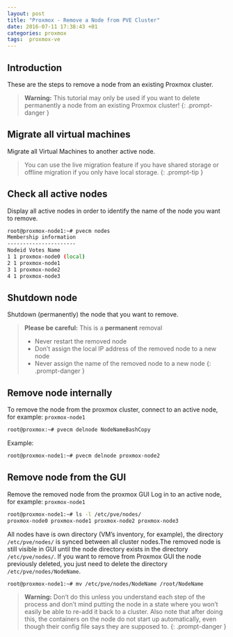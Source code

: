 ```yaml
---
layout: post
title: "Proxmox - Remove a Node from PVE Cluster"
date: 2016-07-11 17:38:43 +01
categories: proxmox
tags:  proxmox-ve
---
```


## Introduction

These are the steps to remove a node from an existing Proxmox cluster.

>**Warning:** This tutorial may only be used if you want to delete permanently a node from an existing Proxmox cluster!
{: .prompt-danger }

## Migrate all virtual machines

Migrate all Virtual Machines to another active node.

>You can use the live migration feature if you have shared storage or offline migration if you only have local storage.
{: .prompt-tip }

## Check all active nodes

Display all active nodes in order to identify the name of the node you want to remove.

```bash
root@proxmox-node1:~# pvecm nodes
Membership information
----------------------
Nodeid Votes Name
1 1 proxmox-node0 (local)
2 1 proxmox-node1
3 1 proxmox-node2
4 1 proxmox-node3
```

## Shutdown node

Shutdown (permanently) the node that you want to remove.

> **Please be careful:** This is a **permanent** removal
>
>- Never restart the removed node
>- Don’t assign the local IP address of the removed node to a new node
>- Never assign the name of the removed node to a new node
{: .prompt-danger }

## Remove node internally

To remove the node from the proxmox cluster, connect to an active node, for example: `proxmox-node1`

```bash
root@proxmox:~# pvecm delnode NodeNameBashCopy
```

Example:

```bash
root@proxmox-node1:~# pvecm delnode proxmox-node2
```

## Remove node from the GUI

Remove the removed node from the proxmox GUI
Log in to an active node, for example: `proxmox-node1`

```bash
root@proxmox-node1:~# ls -l /etc/pve/nodes/
proxmox-node0 proxmox-node1 proxmox-node2 proxmox-node3
```

All nodes have is own directory (VM’s inventory, for example), the directory `/etc/pve/nodes/` is synced between all cluster nodes.The removed node is still visible in GUI until the node directory exists in the directory `/etc/pve/nodes/`. If you want to remove from Proxmox GUI the node previously deleted, you just need to delete the directory `/etc/pve/nodes/NodeName`.

```bash
root@proxmox-node1:~# mv /etc/pve/nodes/NodeName /root/NodeName
```

> **Warning:** Don’t do this unless you understand each step of the process and don’t mind putting the node in a state where you won’t easily be able to re-add it back to a cluster. Also note that after doing this, the containers on the node do not start up automatically, even though their config file says they are supposed to.
{: .prompt-danger }
